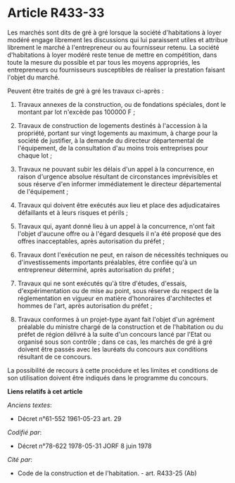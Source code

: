 # Article R433-33

Les marchés sont dits de gré à gré lorsque la société d'habitations à loyer modéré engage librement les discussions qui lui
paraissent utiles et attribue librement le marché à l'entrepreneur ou au fournisseur retenu. La société d'habitations à loyer
modéré reste tenue de mettre en compétition, dans toute la mesure du possible et par tous les moyens appropriés, les
entrepreneurs ou fournisseurs susceptibles de réaliser la prestation faisant l'objet du marché.

Peuvent être traités de gré à gré les travaux ci-après :

1. Travaux annexes de la construction, ou de fondations spéciales, dont le montant par lot n'excède pas 100000 F ;

2. Travaux de construction de logements destinés à l'accession à la propriété, portant sur vingt logements au maximum, à
charge pour la société de justifier, à la demande du directeur départemental de l'équipement, de la consultation d'au moins
trois entreprises pour chaque lot ;

3. Travaux ne pouvant subir les délais d'un appel à la concurrence, en raison d'urgence absolue résultant de circonstances
imprévisibles et sous réserve d'en informer immédiatement le directeur départemental de l'équipement ;

4. Travaux qui doivent être exécutés aux lieu et place des adjudicataires défaillants et à leurs risques et périls ;

5. Travaux qui, ayant donné lieu à un appel à la concurrence, n'ont fait l'objet d'aucune offre ou à l'égard desquels il n'a
été proposé que des offres inacceptables, après autorisation du préfet ;

6. Travaux dont l'exécution ne peut, en raison de nécessités techniques ou d'investissements importants préalables, être
confiée qu'à un entrepreneur déterminé, après autorisation du préfet ;

7. Travaux qui ne sont exécutés qu'à titre d'études, d'essais, d'expérimentation ou de mise au point, sous réserve du respect
de la réglementation en vigueur en matière d'honoraires d'architectes et hommes de l'art, après autorisation du préfet ;

8. Travaux conformes à un projet-type ayant fait l'objet d'un agrément préalable du ministre chargé de la construction et de
l'habitation ou du préfet de région délivré à la suite d'un concours lancé par l'Etat ou organisé sous son contrôle ; dans ce
cas, les marchés de gré à gré doivent être passés avec les lauréats du concours aux conditions résultant de ce concours.

La possibilité de recours à cette procédure et les limites et conditions de son utilisation doivent être indiqués dans le
programme du concours.

**Liens relatifs à cet article**

_Anciens textes_:

  - Décret n°61-552 1961-05-23 art. 29

_Codifié par_:

  - Décret n°78-622 1978-05-31 JORF 8 juin 1978

_Cité par_:

  - Code de la construction et de l'habitation. - art. R433-25 (Ab)
